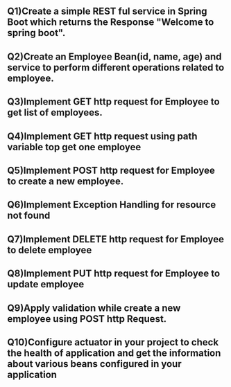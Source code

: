 ## Q1)Create a simple REST ful service in Spring Boot which returns the Response "Welcome to spring boot".

## Q2)Create an Employee Bean(id, name, age) and service to perform different operations related to employee.

## Q3)Implement GET http request for Employee to get list of employees.

## Q4)Implement GET http request using path variable top get one employee

## Q5)Implement POST http request for Employee to create a new employee.

## Q6)Implement Exception Handling for resource not found

## Q7)Implement DELETE http request for Employee to delete employee

## Q8)Implement PUT http request for Employee to update employee

## Q9)Apply validation while create a new employee using POST http Request.

## Q10)Configure actuator in your project to check the health of application and get the information about various beans configured in your application
